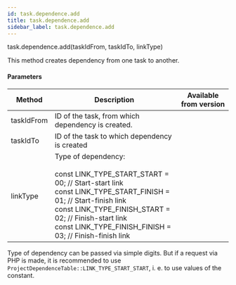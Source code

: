 ```yaml
---
id: task.dependence.add
title: task.dependence.add
sidebar_label: task.dependence.add
---
```

task.dependence.add(taskIdFrom, taskIdTo, linkType)

This method creates dependency from one task to another.

#### Parameters

| Method | Description | Available from version |
| --- | --- | --- |
| taskIdFrom | ID of the task, from which dependency is created. |     |
| taskIdTo | ID of the task to which dependency is created |     |
| linkType | Type of dependency:<br/> <br/> const LINK\_TYPE\_START_START =      00; // Start-start link<br/> const LINK\_TYPE\_START_FINISH =     01; // Start-finish link<br/> const LINK\_TYPE\_FINISH_START =     02; // Finish-start link<br/> const LINK\_TYPE\_FINISH_FINISH =    03; // Finish-finish link |     |

Type of dependency can be passed via simple digits. But if a request via PHP is made, it is recommended to use `ProjectDependenceTable::LINK_TYPE_START_START`, i. e. to use values of the constant.